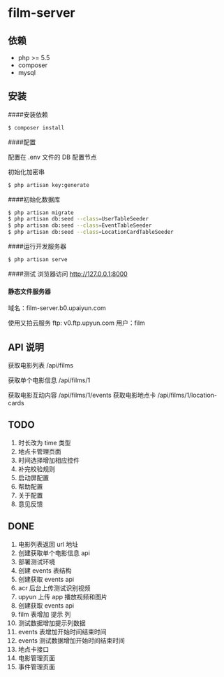 # film-server

## 依赖
* php >= 5.5
* composer
* mysql

## 安装

####安装依赖
``` bash
$ composer install
```

####配置

配置在 .env 文件的 DB 配置节点

初始化加密串
```bash
$ php artisan key:generate
```


####初始化数据库
``` bash
$ php artisan migrate
$ php artisan db:seed --class=UserTableSeeder
$ php artisan db:seed --class=EventTableSeeder
$ php artisan db:seed --class=LocationCardTableSeeder
```

####运行开发服务器
``` bash
$ php artisan serve
```

####测试
浏览器访问 http://127.0.0.1:8000

#### 静态文件服务器
域名：film-server.b0.upaiyun.com

使用又拍云服务
ftp: v0.ftp.upyun.com
用户：film


## API 说明

获取电影列表 /api/films

获取单个电影信息 /api/films/1

获取电影互动内容 /api/films/1/events
获取电影地点卡 /api/films/1/location-cards

## TODO
1. 时长改为 time 类型
1. 地点卡管理页面
1. 时间选择增加相应控件
1. 补完校验规则
1. 启动屏配置
1. 帮助配置
1. 关于配置
1. 意见反馈

## DONE
1. 电影列表返回 url 地址
1. 创建获取单个电影信息 api
1. 部署测试环境
1. 创建 events 表结构
1. 创建获取 events api
1. acr 后台上传测试识别视频
1. upyun 上传 app 播放视频和图片
1. 创建获取 events api
1. film 表增加 提示 列
1. 测试数据增加提示列数据
1. events 表增加开始时间结束时间
1. events 测试数据增加开始时间结束时间
1. 地点卡接口
1. 电影管理页面
1. 事件管理页面

